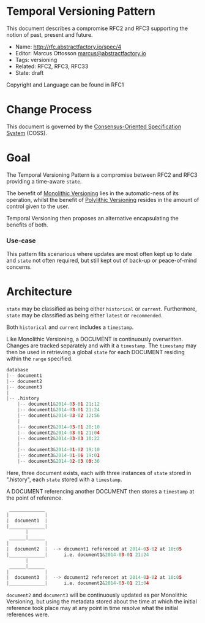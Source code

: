 # Temporal Versioning Pattern

This document describes a compromise RFC2 and RFC3 supporting the notion of past, present and future.

* Name: http://rfc.abstractfactory.io/spec/4
* Editor: Marcus Ottosson <marcus@abstractfactory.io>
* Tags: versioning
* Related: RFC2, RFC3, RFC33
* State: draft

Copyright and Language can be found in RFC1

# Change Process

This document is governed by the [Consensus-Oriented Specification System](http://www.digistan.org/spec:1/COSS) (COSS).

# Goal

The Temporal Versioning Pattern is a compromise between RFC2 and RFC3 providing a time-aware `state`.

The benefit of [Monolithic Versioning][] lies in the automatic-ness of its operation, whilst the benefit of [Polylithic Versioning][] resides in the amount of control given to the user.

Temporal Versioning then proposes an alternative encapsulating the benefits of both.

### Use-case

This pattern fits scenarious where updates are most often kept up to date and `state` not often required, but still kept out of back-up or peace-of-mind concerns.

# Architecture

`state` may be classified as being either `historical` or `current`. Furthermore, `state` may be classified as being either `latest` or `recommended`.

Both `historical` and `current` includes a `timestamp`.

Like Monolithic Versioning, a DOCUMENT is continuously overwritten. Changes are tracked separately and with it a `timestamp`. The `timestamp` may then be used in retrieving a global `state` for each DOCUMENT residing within the `range` specified.

```python
database
|-- document1
|-- document2
|-- document3
|
|-- .history
    |-- document1&2014-03-01 21:12
    |-- document1&2014-03-01 21:24
    |-- document1&2014-03-02 12:56
    |
    |-- document2&2014-03-01 20:10
    |-- document2&2014-03-01 21:04
    |-- document2&2014-03-03 10:22
    |
    |-- document3&2014-01-02 19:10
    |-- document3&2014-01-06 19:01
    |-- document3&2014-02-03 09:36
```

Here, three document exists, each with three instances of `state` stored in ".history", each `state` stored with a `timestamp`.

A DOCUMENT referencing another DOCUMENT then stores a `timestamp` at the point of reference.

```python
 _____________
|             |
|  document1  |
|_____________|
       |
 ______|______
|             |
|  document2  |  --> document1 referenced at 2014-03-02 at 10:05
|_____________|      i.e. document1&2014-03-01 21:24
       |
 ______|______
|             |
|  document3  |  --> document2 referencet at 2014-03-02 at 10:05
|_____________|      i.e. document2&2014-03-01 21:04

``` 

`document2` and `document3` will be continuously updated as per Monolithic Versioning, but using the metadata stored about the time at which the initial reference took place may at any point in time resolve what the initial references were.

[Monolithic Versioning]: http://rfc.abstractfactory.io/spec/3
[Polylithic Versioning]: http://rfc.abstractfactory.io/spec/2